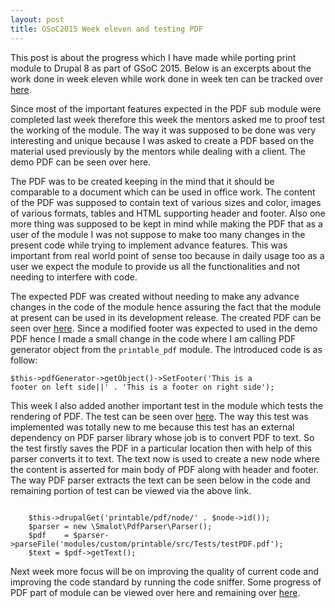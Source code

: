 ```yaml
---
layout: post
title: GSoC2015 Week eleven and testing PDF
---
```


This post is about the progress which I have made while porting print module to Drupal 8 as part of GSoC 2015. Below is an excerpts about the work done in week eleven while work done in week ten can be tracked over <a href="http://zealfire.github.io/GSoC2015-Week-ten-and-solving-issues/">here</a>.

Since most of the important features expected in the PDF sub module were completed last week therefore this week the mentors asked me to proof test the working of the module. The way it was supposed to be done was very interesting and unique because I was asked to create a PDF based on the material used previously by the mentors while dealing with a client. The demo PDF can be seen over here.

The PDF was to be created keeping in the mind that it should be comparable to a document which can be used in office work. The content of the PDF was supposed to contain text of various sizes and color, images of various formats, tables and HTML supporting header and footer. Also one more thing was supposed to be kept in mind while making the PDF that as a user of the module I was not suppose to make too many changes in the
present code while trying to implement advance features. This was important from real world point of sense too because in daily usage too as a user we expect the module to provide us all the functionalities and not needing to interfere with code.

The expected PDF was created without needing to make any advance changes in the code of the module hence assuring the fact that the module at present can be used in its development release. The created PDF can be seen over <a href="https://github.com/zealfire/printable/blob/master/testPDF.pdf">here</a>. Since a modified footer was expected to used in the demo PDF hence I made a small change in the code where I am calling PDF generator object from the <code>printable_pdf</code> module. The introduced code is as follow:

<code>$this->pdfGenerator->getObject()->SetFooter('This is a footer on left side||' . 'This is a footer on right side');</code>

This week I also added another important test in the module which tests the rendering of PDF. The test can be seen over <a href="https://github.com/zealfire/printable/blob/master/src/Tests/PrintablePdfTest.php">here</a>. The way this test was implemented was totally new to me because this test has an external dependency on PDF parser library whose job is to convert PDF to text. So the test firstly saves the PDF in a particular location then with help of this parser converts it to text. The text now is used to create a new node where the content is asserted for main body of PDF along with header and footer. The way PDF parser extracts the text can be seen below in the code and remaining portion of test can be viewed via the above link.

<code>
    $this->drupalGet('printable/pdf/node/' . $node->id());
    $parser = new \Smalot\PdfParser\Parser();
    $pdf    = $parser->parseFile('modules/custom/printable/src/Tests/testPDF.pdf');
    $text = $pdf->getText();
</code>

Next week more focus will be on improving the quality of current code and improving the code standard by running the code sniffer. Some progress of PDF part of  module can be viewed over <a href="https://github.com/zealfire/pdf_api" style="text-decoration:none;" target="_blank">here</a> and remaining over <a href="https://github.com/zealfire/printable">here</a>.
